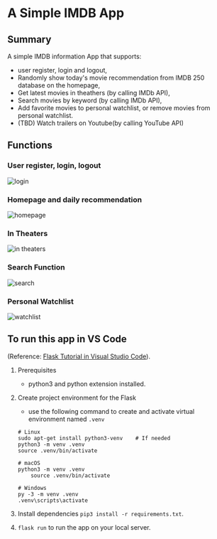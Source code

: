 # A Simple IMDB App

## Summary
A simple IMDB information App that supports:
- user register, login and logout,
- Randomly show today's movie recommendation from IMDB 250 database on the homepage,
- Get latest movies in theathers (by calling IMDb API),
- Search movies by keyword (by calling IMDb API),
- Add favorite movies to personal watchlist, or remove movies from personal watchlist.
- (TBD) Watch trailers on Youtube(by calling YouTube API)

## Functions
### User register, login, logout
![login](intro/login.png)
### Homepage and daily recommendation
![homepage](intro/homepage.png)

### In Theaters
![in theaters](intro/intheaters.png)

### Search Function
![search](intro/search.png)

### Personal Watchlist
![watchlist](intro/watchlist.png)


## To run this app in VS Code
(Reference: [Flask Tutorial in Visual Studio Code](https://code.visualstudio.com/docs/python/tutorial-flask)).

1. Prerequisites
   - python3 and python extension installed.

2. Create project environment for the Flask
    - use the following command to create and activate virtual environment named `.venv`
    ```
    # Linux
    sudo apt-get install python3-venv    # If needed
    python3 -m venv .venv
    source .venv/bin/activate

    # macOS
    python3 -m venv .venv
        source .venv/bin/activate

    # Windows
    py -3 -m venv .venv
    .venv\scripts\activate
    ```
3. Install dependencies `pip3 install -r requirements.txt`.
   
4. `flask run` to run the app on your local server.